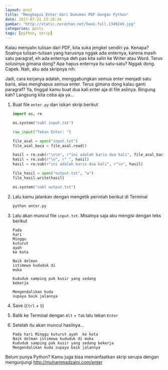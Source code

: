 ```yaml
---
layout: post
title: "Menghapus Enter dari Dokumen PDF dengan Python"
date: 2017-07-21 23:28:34
gambar: "http://static.zerochan.net/SeeU.full.1349249.jpg"
categories: posts
tags: [python, skrip]
---
```


Kalau menyalin tulisan dari PDF, kita suka jengkel sendiri ya. Kenapa? Soalnya tulisan-tulisan yang harusnya nggak ada enternya, karena masih satu paragraf, eh ada enternya deh pas kita salin ke Writer atau Word. Terus solusinya gimana dong? Apa hapus enternya itu satu-satu? Nggak dong. Capek. Nah, aku ada skripnya nih.

Jadi, cara kerjanya adalah, menggabungkan semua enter menjadi satu baris, alias menghapus semua enter. Terus gimana dong kalau ganti paragraf? Ya, tinggal kamu buat dua kali enter aja di file aslinya. Bingung kah? Langsung kita coba aja ya...

1. Buat file `enter.py` dan isikan skrip berikut

    ```python
    import os, re

    os.system("subl input.txt")

    raw_input("Tekan Enter: ")

    file_asal = open("input.txt")
    file_asal_baca = file_asal.read()

    hasil = re.sub(r"\n\n", r"ini adalah baris dua kali", file_asal_baca)
    hasil = re.sub(r"\n", r" ", hasil)
    hasil = re.sub(r"ini adalah baris dua kali", r"\n", hasil)

    file_hasil = open("output.txt", "w")
    file_hasil.write(hasil)

    os.system("subl output.txt")
    ```

2. Lalu kamu jalankan dengan mengetik perintah berikut di Terminal

    ```bash
    python enter.py
    ```

3. Lalu akan muncul file `input.txt`. Misalnya saja aku mengisi dengan teks berikut

    ```
    Pada
    hari
    Minggu
    kuturut
    ayah 
    ke kota

    Naik delman
    istimewa kududuk di
    muka

    Kududuk samping pak kusir yang sedang
    bekerja

    Mengendalikan kuda
    supaya baik jalannya
    ```

4. Save (`Ctrl` + `S`)

5. Balik ke Terminal dengan `Alt` + `Tab` lalu tekan `Enter`

6. Setelah itu akan muncul hasilnya...

    ```
    Pada hari Minggu kuturut ayah  ke kota
    Naik delman istimewa kududuk di muka
    Kududuk samping pak kusir yang sedang bekerja
    Mengendalikan kuda supaya baik jalannya
    ```

Belum punya Python? Kamu juga bisa memanfaatkan skrip serupa dengan mengunjungi <http://muhammadzaini.com/enter>
